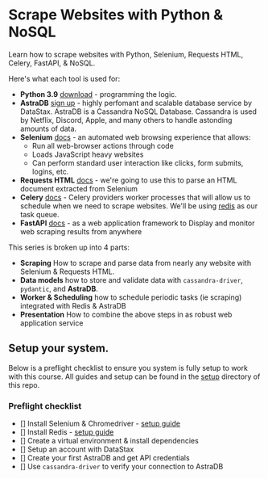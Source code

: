 # Scrape Websites with Python & NoSQL
Learn how to scrape websites with Python, Selenium, Requests HTML, Celery, FastAPI, & NoSQL.


Here's what each tool is used for:

- **Python 3.9** [download](https://www.python.org/download/) - programming the logic.
- **AstraDB** [sign up](https://dtsx.io/3nQnjz1) - highly perfomant and scalable database service by DataStax. AstraDB is a Cassandra NoSQL Database. Cassandra is used by Netflix, Discord, Apple, and many others to handle astonding amounts of data.
- **Selenium** [docs](https://selenium-python.readthedocs.io/) - an automated web browsing experience that allows:
  - Run all web-browser actions through code
  - Loads JavaScript heavy websites
  - Can perform standard user interaction like clicks, form submits, logins, etc.
- **Requests HTML** [docs](https://docs.python-requests.org/) - we're going to use this to parse an HTML document extracted from Selenium
- **Celery** [docs](https://docs.celeryproject.org/) - Celery providers worker processes that will allow us to schedule when we need to scrape websites. We'll be using [redis](https://redis.io/) as our task queue.
- **FastAPI** [docs](https://fastapi.tiangolo.com/) - as a web application framework to Display and monitor web scraping results from anywhere



This series is broken up into 4 parts:

- **Scraping** How to scrape and parse data from nearly any website with Selenium & Requests HTML. 
- **Data models** how to store and validate data with `cassandra-driver`, `pydantic`, and **AstraDB**.
- **Worker & Scheduling** how to schedule periodic tasks (ie scraping) integrated with Redis & AstraDB
- **Presentation** How to combine the above steps in as robust web application service



## Setup your system.
Below is a preflight checklist to ensure you system is fully setup to work with this course. All guides and setup can be found in the [setup](./setup) directory of this repo.

### Preflight checklist
- [] Install Selenium & Chromedriver - [setup guide](./setup/Install%20Selenium%20%26%20Chromedriver%20on%20your%20System.md)
- [] Install Redis  - [setup guide](./setup/Setup%20Redis.md)
- [] Create a virtual environment & install dependencies
- [] Setup an account with DataStax
- [] Create your first AstraDB and get API credentials
- [] Use `cassandra-driver` to verify your connection to AstraDB
